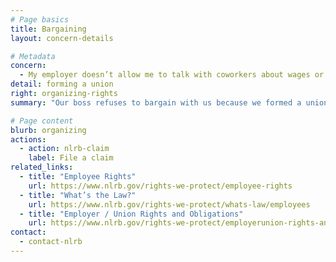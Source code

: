 ```yaml
---
# Page basics
title: Bargaining
layout: concern-details

# Metadata
concern:
  - My employer doesn’t allow me to talk with coworkers about wages or working conditions
detail: forming a union
right: organizing-rights
summary: "Our boss refuses to bargain with us because we formed a union"

# Page content
blurb: organizing
actions:
  - action: nlrb-claim
    label: File a claim
related_links:
  - title: "Employee Rights"
    url: https://www.nlrb.gov/rights-we-protect/employee-rights
  - title: "What’s the Law?"
    url: https://www.nlrb.gov/rights-we-protect/whats-law/employees
  - title: "Employer / Union Rights and Obligations"
    url: https://www.nlrb.gov/rights-we-protect/employerunion-rights-and-obligations
contact:
  - contact-nlrb
---
```

